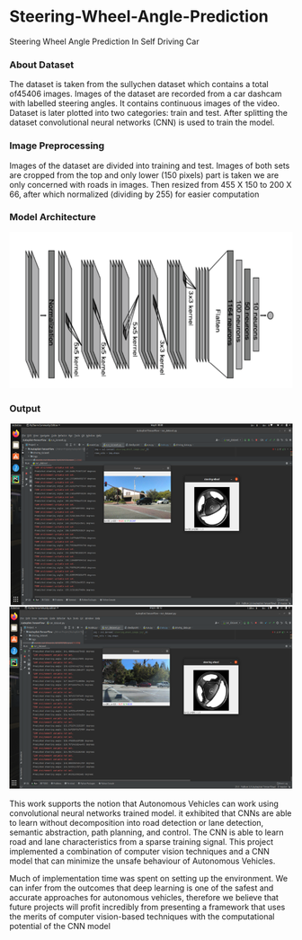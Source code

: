 # Steering-Wheel-Angle-Prediction
Steering Wheel Angle Prediction In Self Driving Car

### About Dataset
The dataset is taken from the sullychen dataset which contains a total of45406
images. Images of the dataset are recorded from a car dashcam with
labelled steering angles. It contains continuous images of the video. Dataset is later
plotted into two categories: train and test. After splitting the dataset convolutional
neural networks (CNN) is used to train the model.

### Image Preprocessing
Images of the dataset are divided into training and test. Images of both sets are
cropped from the top and only lower (150 pixels) part is taken we are only concerned 
with roads in images. Then resized from 455 X 150 to 200 X 66, after which
normalized (dividing by 255) for easier computation

### Model Architecture


![alt img](Architecture.PNG)<br>

### Output
![alt img](ss.PNG)<br>
![alt img](ss1.PNG)<br>









This work supports the notion that Autonomous Vehicles can work using convolutional neural networks trained model. it exhibited that CNNs are able to
learn without decomposition into road detection or lane detection, semantic abstraction, path planning, and control. The CNN is able to learn road and lane characteristics from a sparse training signal.
This project implemented a combination of computer vision techniques and a
CNN model that can minimize the unsafe behaviour of Autonomous Vehicles.

Much of implementation time was spent on setting up the environment. We can infer from
the outcomes that deep learning is one of the safest and accurate approaches for autonomous vehicles, therefore we believe that future projects will profit incredibly
from presenting a framework that uses the merits of computer vision-based techniques with the computational potential of the CNN model
